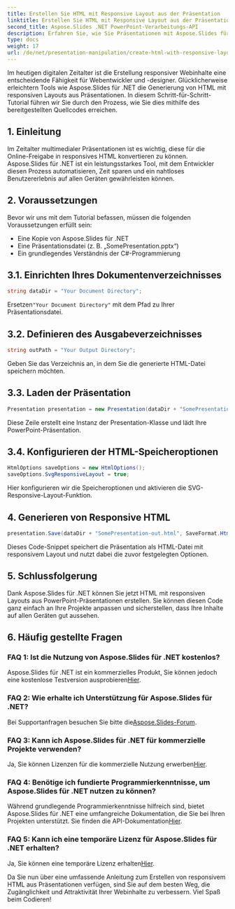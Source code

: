 ```yaml
---
title: Erstellen Sie HTML mit Responsive Layout aus der Präsentation
linktitle: Erstellen Sie HTML mit Responsive Layout aus der Präsentation
second_title: Aspose.Slides .NET PowerPoint-Verarbeitungs-API
description: Erfahren Sie, wie Sie Präsentationen mit Aspose.Slides für .NET in responsives HTML konvertieren. Erstellen Sie mühelos interaktive, gerätefreundliche Inhalte.
type: docs
weight: 17
url: /de/net/presentation-manipulation/create-html-with-responsive-layout-from-presentation/
---
```


Im heutigen digitalen Zeitalter ist die Erstellung responsiver Webinhalte eine entscheidende Fähigkeit für Webentwickler und -designer. Glücklicherweise erleichtern Tools wie Aspose.Slides für .NET die Generierung von HTML mit responsiven Layouts aus Präsentationen. In diesem Schritt-für-Schritt-Tutorial führen wir Sie durch den Prozess, wie Sie dies mithilfe des bereitgestellten Quellcodes erreichen.


## 1. Einleitung
Im Zeitalter multimedialer Präsentationen ist es wichtig, diese für die Online-Freigabe in responsives HTML konvertieren zu können. Aspose.Slides für .NET ist ein leistungsstarkes Tool, mit dem Entwickler diesen Prozess automatisieren, Zeit sparen und ein nahtloses Benutzererlebnis auf allen Geräten gewährleisten können.

## 2. Voraussetzungen
Bevor wir uns mit dem Tutorial befassen, müssen die folgenden Voraussetzungen erfüllt sein:
- Eine Kopie von Aspose.Slides für .NET
- Eine Präsentationsdatei (z. B. „SomePresentation.pptx“)
- Ein grundlegendes Verständnis der C#-Programmierung

## 3.1. Einrichten Ihres Dokumentenverzeichnisses
```csharp
string dataDir = "Your Document Directory";
```
 Ersetzen`"Your Document Directory"` mit dem Pfad zu Ihrer Präsentationsdatei.

## 3.2. Definieren des Ausgabeverzeichnisses
```csharp
string outPath = "Your Output Directory";
```
Geben Sie das Verzeichnis an, in dem Sie die generierte HTML-Datei speichern möchten.

## 3.3. Laden der Präsentation
```csharp
Presentation presentation = new Presentation(dataDir + "SomePresentation.pptx");
```
Diese Zeile erstellt eine Instanz der Presentation-Klasse und lädt Ihre PowerPoint-Präsentation.

## 3.4. Konfigurieren der HTML-Speicheroptionen
```csharp
HtmlOptions saveOptions = new HtmlOptions();
saveOptions.SvgResponsiveLayout = true;
```
Hier konfigurieren wir die Speicheroptionen und aktivieren die SVG-Responsive-Layout-Funktion.

## 4. Generieren von Responsive HTML
```csharp
presentation.Save(dataDir + "SomePresentation-out.html", SaveFormat.Html, saveOptions);
```
Dieses Code-Snippet speichert die Präsentation als HTML-Datei mit responsivem Layout und nutzt dabei die zuvor festgelegten Optionen.

## 5. Schlussfolgerung
Dank Aspose.Slides für .NET können Sie jetzt HTML mit responsiven Layouts aus PowerPoint-Präsentationen erstellen. Sie können diesen Code ganz einfach an Ihre Projekte anpassen und sicherstellen, dass Ihre Inhalte auf allen Geräten gut aussehen.

## 6. Häufig gestellte Fragen

### FAQ 1: Ist die Nutzung von Aspose.Slides für .NET kostenlos?
 Aspose.Slides für .NET ist ein kommerzielles Produkt, Sie können jedoch eine kostenlose Testversion ausprobieren[Hier](https://releases.aspose.com/).

### FAQ 2: Wie erhalte ich Unterstützung für Aspose.Slides für .NET?
Bei Supportanfragen besuchen Sie bitte die[Aspose.Slides-Forum](https://forum.aspose.com/).

### FAQ 3: Kann ich Aspose.Slides für .NET für kommerzielle Projekte verwenden?
 Ja, Sie können Lizenzen für die kommerzielle Nutzung erwerben[Hier](https://purchase.aspose.com/buy).

### FAQ 4: Benötige ich fundierte Programmierkenntnisse, um Aspose.Slides für .NET nutzen zu können?
 Während grundlegende Programmierkenntnisse hilfreich sind, bietet Aspose.Slides für .NET eine umfangreiche Dokumentation, die Sie bei Ihren Projekten unterstützt. Sie finden die API-Dokumentation[Hier](https://reference.aspose.com/slides/net/).

### FAQ 5: Kann ich eine temporäre Lizenz für Aspose.Slides für .NET erhalten?
 Ja, Sie können eine temporäre Lizenz erhalten[Hier](https://purchase.aspose.com/temporary-license/).

Da Sie nun über eine umfassende Anleitung zum Erstellen von responsivem HTML aus Präsentationen verfügen, sind Sie auf dem besten Weg, die Zugänglichkeit und Attraktivität Ihrer Webinhalte zu verbessern. Viel Spaß beim Codieren!